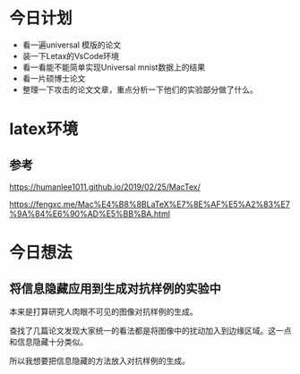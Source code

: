 # 今日计划
- 看一遍universal 模版的论文
- 装一下Letax的VsCode环境
- 看一看能不能简单实现Universal mnist数据上的结果
- 看一片硕博士论文
- 整理一下攻击的论文文章，重点分析一下他们的实验部分做了什么。

# latex环境
## 参考
https://humanlee1011.github.io/2019/02/25/MacTex/


https://fengxc.me/Mac%E4%B8%8BLaTeX%E7%8E%AF%E5%A2%83%E7%9A%84%E6%90%AD%E5%BB%BA.html


# 今日想法
## 将信息隐藏应用到生成对抗样例的实验中
本来是打算研究人肉眼不可见的图像对抗样例的生成。

查找了几篇论文发现大家统一的看法都是将图像中的扰动加入到边缘区域。这一点和信息隐藏十分类似。

所以我想要把信息隐藏的方法放入对抗样例的生成。
